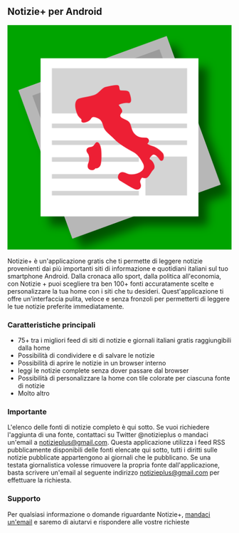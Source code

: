 ## Notizie+ per Android
![Icon](unnamed.png)

Notizie+ è un'applicazione gratis che ti permette di leggere notizie provenienti dai più importanti siti di informazione e quotidiani italiani sul tuo smartphone Android. Dalla cronaca allo sport, dalla politica all'economia, con Notizie + puoi scegliere tra ben 100+ fonti accuratamente scelte e personalizzare la tua home con i siti che tu desideri. Quest'applicazione ti offre un'interfaccia pulita, veloce e senza fronzoli per permetterti di leggere le tue notizie preferite immediatamente.

### Caratteristiche principali

- 75+ tra i migliori feed di siti di notizie e giornali italiani gratis raggiungibili dalla home
- Possibilità di condividere e di salvare le notizie
- Possibilità di aprire le notizie in un browser interno
- leggi le notizie complete senza dover passare dal browser
- Possibilità di personalizzare la home con tile colorate per ciascuna fonte di notizie
- Molto altro

### Importante
L'elenco delle fonti di notizie completo è qui sotto. Se vuoi richiedere l'aggiunta di una fonte, contattaci su Twitter @notizieplus o mandaci un'email a notizieplus@gmail.com.
Questa applicazione utilizza i feed RSS pubblicamente disponibili delle fonti elencate qui sotto, tutti i diritti sulle notizie pubblicate appartengono ai giornali che le pubblicano. Se una testata giornalistica volesse rimuovere la propria fonte dall'applicazione, basta scrivere un'email al seguente indirizzo notizieplus@gmail.com per effettuare la richiesta.

### Supporto
Per qualsiasi informazione o domande riguardante Notizie+, [mandaci un'email](mailto:notizieplus@gmail.com) e saremo di aiutarvi e rispondere alle vostre richieste
